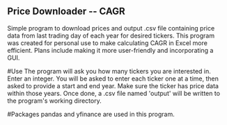 ## Price Downloader -- CAGR
Simple program to download prices and output .csv file containing price data from last trading day of each year for desired tickers. 
This program was created for personal use to make calculating CAGR in Excel more efficient. Plans include making it more user-friendly and incorporating a GUI.

#Use
The program will ask you how many tickers you are interested in. Enter an integer.
You will be asked to enter each ticker one at a time, then asked to provide a start and end year. Make sure the ticker has price data within those years.
Once done, a .csv file named 'output' will be written to the program's working directory.

#Packages
pandas and yfinance are used in this program.
